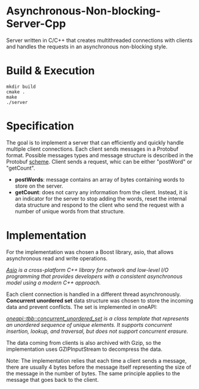 # Asynchronous-Non-blocking-Server-Cpp
Server written in C/C++ that creates multithreaded connections with clients and handles the requests in an asynchronous non-blocking style.

# Build & Execution
``` 
mkdir build
cmake .
make
./server
  ```


# Specification
The goal is to implement a server that can efficiently and quickly handle multiple client connections. Each client sends messages in a Protobuf format. Possible messages types and message structure is described in the Protobuf [scheme](/proto/measurements.proto). Client sends a request, whic can be either "postWord" or "getCount".
- **postWords**: message contains an array of bytes containing words to store on the server.
- **getCount**: does not carry any information from the client. Instead, it is an indicator for the server to stop adding the words, reset the internal data structure and respond to the client who send the request with a number of unique words from that structure.

# Implementation
For the implementation was chosen a Boost library, asio, that allows asynchronous read and write operations.

_[Asio](https://www.boost.org/doc/libs/1_75_0/doc/html/boost_asio.html) is a cross-platform C++ library for network and low-level I/O programming that provides developers with a consistent asynchronous model using a modern C++ approach._ 

Each client connection is handled in a different thread asynchronously. **Concurrent unordered set** data structure was chosen to store the incoming data and prevent conflicts. The set is implemented in oneAPI:

_[oneapi::tbb::concurrent_unordered_set](https://spec.oneapi.io/versions/latest/elements/oneTBB/source/containers/concurrent_unordered_set_cls.html)  is a class template that represents an unordered sequence of unique elements. It supports concurrent insertion, lookup, and traversal, but does not support concurrent erasure._

The data coming from clients is also archived with Gzip, so the implementation uses GZIPInputStream to decompress the data.

Note: The implementation relies that each time a client sends a message, there are usually 4 bytes before the message itself representing the size of the message in the number of bytes. The same principle applies to the message that goes back to the client.



